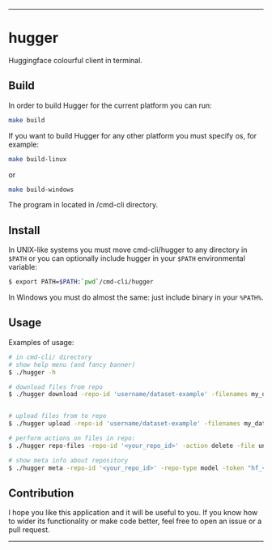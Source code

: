 **************************************************************************
# hugger
Huggingface colourful client in terminal.

## Build
In order to build Hugger for the current platform you can run:
```bash
make build
```
If you want to build Hugger for any other platform you must specify os, for example:
```bash
make build-linux
```
or
```bash
make build-windows
```

The program in located in /cmd-cli directory.

## Install
In UNIX-like systems you must move cmd-cli/hugger to any directory in `$PATH` or you can optionally include hugger in your `$PATH` environmental variable:
```bash
$ export PATH=$PATH:`pwd`/cmd-cli/hugger
```

In Windows you must do almost the same: just include binary in your `%PATH%`.

## Usage
Examples of usage:
```bash
# in cmd-cli/ directory
# show help menu (and fancy banner)
$ ./hugger -h

# download files from repo
$ ./hugger download -repo-id 'username/dataset-example' -filenames my_dataset_0001.parquet -repo-type dataset -token "hf_<your_token_here>"


# upload files from to repo
$ ./hugger upload -repo-id 'username/dataset-example' -filenames my_dataset_0001.parquet,my_dataset_0002.parquet -repo-type dataset -token "hf_<your_token_here>"

# perform actions on files in repo:
$ ./hugger repo-files -repo-id '<your_repo_id>' -action delete -file unused_file.test -token "hf_<your_token_here>"

# show meta info about repository
$ ./hugger meta -repo-id '<your_repo_id>' -repo-type model -token "hf_<your_token_here>"
```

## Contribution
I hope you like this application and it will be useful to you. If you know how to wider its functionality or make code better,
feel free to open an issue or a pull request.

**************************************************************************
